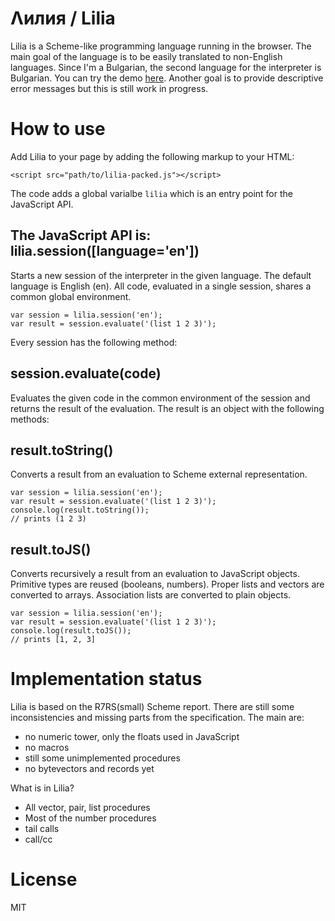 Λилия / Lilia
=============

Lilia is a Scheme-like programming language running in the browser. The main goal of the language is to be easily translated to non-English languages. Since I'm a Bulgarian, the second language for the interpreter is Bulgarian. You can try the demo [here](http://ipelovski.github.io/lilia/editor/editor.html). Another goal is to provide descriptive error messages but this is still work in progress.

How to use
==========

Add Lilia to your page by adding the following markup to your HTML:
```
<script src="path/to/lilia-packed.js"></script>
```
The code adds a global varialbe `lilia` which is an entry point for the JavaScript API.

The JavaScript API is:
lilia.session([language='en'])
------------------------------
Starts a new session of the interpreter in the given language. The default language is English (en). All code, evaluated in a single session, shares a common global environment.
```
var session = lilia.session('en');
var result = session.evaluate('(list 1 2 3)');
```
Every session has the following method:

session.evaluate(code)
----------------------
Evaluates the given code in the common environment of the session and returns the result of the evaluation. The result is an object with the following methods:

result.toString()
-----------------
Converts a result from an evaluation to Scheme external representation.
```
var session = lilia.session('en');
var result = session.evaluate('(list 1 2 3)');
console.log(result.toString());
// prints (1 2 3)
```

result.toJS()
-------------
Converts recursively a result from an evaluation to JavaScript objects. Primitive types are reused (booleans, numbers). Proper lists and vectors are converted to arrays. Association lists are converted to plain objects.
```
var session = lilia.session('en');
var result = session.evaluate('(list 1 2 3)');
console.log(result.toJS());
// prints [1, 2, 3]
```

Implementation status
=====================
Lilia is based on the R7RS(small) Scheme report. There are still some inconsistencies and missing parts from the specification. The main are:
* no numeric tower, only the floats used in JavaScript
* no macros
* still some unimplemented procedures
* no bytevectors and records yet

What is in Lilia?
* All vector, pair, list procedures
* Most of the number procedures
* tail calls
* call/cc

License
=======
MIT
